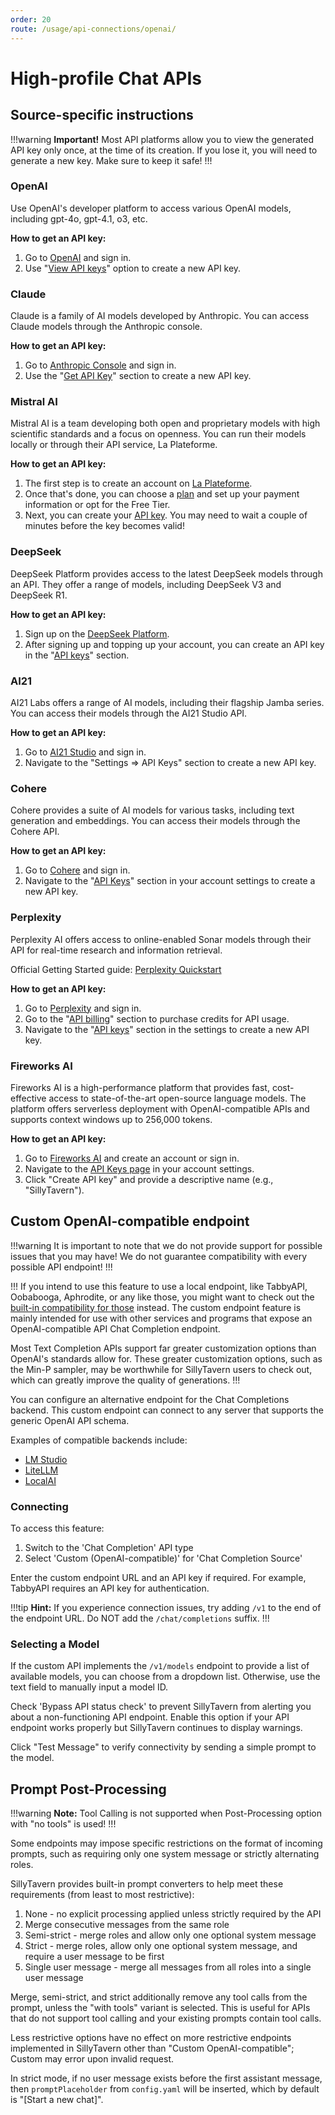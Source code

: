 ```yaml
---
order: 20
route: /usage/api-connections/openai/
---
```


# High-profile Chat APIs

## Source-specific instructions

!!!warning **Important!**
Most API platforms allow you to view the generated API key only once, at the time of its creation. If you lose it, you will need to generate a new key. Make sure to keep it safe!
!!!

### OpenAI

Use OpenAI's developer platform to access various OpenAI models, including gpt-4o, gpt-4.1, o3, etc.

**How to get an API key:**

1. Go to [OpenAI](https://platform.openai.com/) and sign in.
2. Use "[View API keys](https://platform.openai.com/account/api-keys)" option to create a new API key.

### Claude

Claude is a family of AI models developed by Anthropic. You can access Claude models through the Anthropic console.

**How to get an API key:**

1. Go to [Anthropic Console](https://console.anthropic.com/) and sign in.
2. Use the "[Get API Key](https://console.anthropic.com/settings/keys)" section to create a new API key.

### Mistral AI

Mistral AI is a team developing both open and proprietary models with high scientific standards and a focus on openness. You can run their models locally or through their API service, La Plateforme.

**How to get an API key:**

1. The first step is to create an account on [La Plateforme](https://console.mistral.ai/).
2. Once that's done, you can choose a [plan](https://console.mistral.ai/billing/plans) and set up your payment information or opt for the Free Tier.
3. Next, you can create your [API key](https://console.mistral.ai/api-keys/). You may need to wait a couple of minutes before the key becomes valid!

### DeepSeek

DeepSeek Platform provides access to the latest DeepSeek models through an API. They offer a range of models, including DeepSeek V3 and DeepSeek R1.

**How to get an API key:**

1. Sign up on the [DeepSeek Platform](https://platform.deepseek.com/).
2. After signing up and topping up your account, you can create an API key in the "[API keys](https://platform.deepseek.com/api_keys)" section.

### AI21

AI21 Labs offers a range of AI models, including their flagship Jamba series. You can access their models through the AI21 Studio API.

**How to get an API key:**

1. Go to [AI21 Studio](https://studio.ai21.com/) and sign in.
2. Navigate to the "Settings => API Keys" section to create a new API key.

### Cohere

Cohere provides a suite of AI models for various tasks, including text generation and embeddings. You can access their models through the Cohere API.

**How to get an API key:**

1. Go to [Cohere](https://cohere.com/) and sign in.
2. Navigate to the "[API Keys](https://dashboard.cohere.com/api-keys)" section in your account settings to create a new API key.

### Perplexity

Perplexity AI offers access to online-enabled Sonar models through their API for real-time research and information retrieval.

Official Getting Started guide: [Perplexity Quickstart](https://docs.perplexity.ai/getting-started/quickstart)

**How to get an API key:**

1. Go to [Perplexity](https://perplexity.ai/) and sign in.
2. Go to the "[API billing](https://www.perplexity.ai/account/api/billing)" section to purchase credits for API usage.
3. Navigate to the "[API keys](https://www.perplexity.ai/account/api/keys)" section in the settings to create a new API key.

### Fireworks AI

Fireworks AI is a high-performance platform that provides fast, cost-effective access to state-of-the-art open-source language models. The platform offers serverless deployment with OpenAI-compatible APIs and supports context windows up to 256,000 tokens.

**How to get an API key:**

1. Go to [Fireworks AI](https://fireworks.ai/) and create an account or sign in.
2. Navigate to the [API Keys page](https://app.fireworks.ai/settings/users/api-keys) in your account settings.
3. Click "Create API key" and provide a descriptive name (e.g., "SillyTavern").

## Custom OpenAI-compatible endpoint

!!!warning
It is important to note that we do not provide support for possible issues that you may have!
We do not guarantee compatibility with every possible API endpoint!
!!!

!!!
If you intend to use this feature to use a local endpoint, like TabbyAPI, Oobabooga, Aphrodite, or any like those, you might want to check out the [built-in compatibility for those](/Usage/API_Connections/index.md) instead. The custom endpoint feature is mainly intended for use with other services and programs that expose an OpenAI-compatible API Chat Completion endpoint.

Most Text Completion APIs support far greater customization options than OpenAI's standards allow for. These greater customization options, such as the Min-P sampler, may be worthwhile for SillyTavern users to check out, which can greatly improve the quality of generations.
!!!

You can configure an alternative endpoint for the Chat Completions backend. This custom endpoint can connect to any server that supports the generic OpenAI API schema.

Examples of compatible backends include:

* [LM Studio](https://lmstudio.ai/)
* [LiteLLM](https://www.litellm.ai/)
* [LocalAI](https://localai.io/)

### Connecting

To access this feature:

1. Switch to the 'Chat Completion' API type
2. Select 'Custom (OpenAI-compatible)' for 'Chat Completion Source'

Enter the custom endpoint URL and an API key if required. For example, TabbyAPI requires an API key for authentication.

!!!tip
**Hint:** If you experience connection issues, try adding `/v1` to the end of the endpoint URL. Do NOT add the `/chat/completions` suffix.
!!!

### Selecting a Model

If the custom API implements the `/v1/models` endpoint to provide a list of available models, you can choose from a dropdown list. Otherwise, use the text field to manually input a model ID.

Check 'Bypass API status check' to prevent SillyTavern from alerting you about a non-functioning API endpoint. Enable this option if your API endpoint works properly but SillyTavern continues to display warnings.

Click "Test Message" to verify connectivity by sending a simple prompt to the model.

## Prompt Post-Processing

!!!warning
**Note:** Tool Calling is not supported when Post-Processing option with "no tools" is used!
!!!

Some endpoints may impose specific restrictions on the format of incoming prompts, such as requiring only one system message or strictly alternating roles.

SillyTavern provides built-in prompt converters to help meet these requirements (from least to most restrictive):

1. None - no explicit processing applied unless strictly required by the API
2. Merge consecutive messages from the same role
3. Semi-strict - merge roles and allow only one optional system message
4. Strict - merge roles, allow only one optional system message, and require a user message to be first
5. Single user message - merge all messages from all roles into a single user message

Merge, semi-strict, and strict additionally remove any tool calls from the prompt, unless the "with tools" variant is selected. This is useful for APIs that do not support tool calling and your existing prompts contain tool calls.

Less restrictive options have no effect on more restrictive endpoints implemented in SillyTavern other than "Custom OpenAI-compatible"; Custom may error upon invalid request.

In strict mode, if no user message exists before the first assistant message, then `promptPlaceholder` from `config.yaml` will be inserted, which by default is "\[Start a new chat]".

